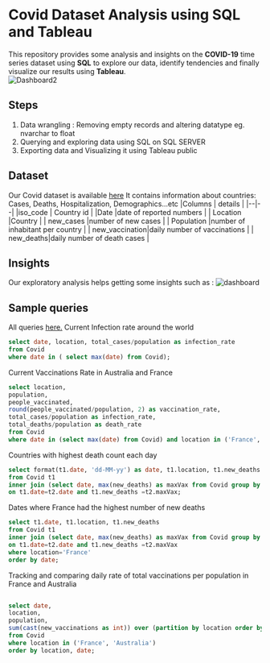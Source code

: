 # Covid Dataset Analysis using SQL and Tableau     
This repository provides some analysis and insights on the **COVID-19** time series dataset using **SQL** to explore our data, identify tendencies and finally visualize our results using **Tableau**.  
![Dashboard2](https://user-images.githubusercontent.com/54501663/164001350-a736f747-a41b-41a5-8260-fd71eeb9a110.png)

## Steps
 1. Data wrangling : Removing empty records and altering datatype eg. nvarchar to float
 2.  Querying and exploring data using SQL on SQL SERVER 
 3. Exporting data and Visualizing it using Tableau public  
## Dataset 
Our Covid dataset  is available [here](https://ourworldindata.org/covid-deaths) 
It contains information about countries: Cases, Deaths, Hospitalization,  Demographics...etc 
|Columns  | details  |
|--|--|
|iso_code  | Country id  |
|Date |date of reported numbers |
| Location |Country  |
| new_cases |number of new cases  |
| Population |number of inhabitant per country    |
| new_vaccination|daily number of vaccinations   |
| new_deaths|daily number of death cases  |

## Insights 
Our exploratory analysis helps getting some insights such as :
![dashboard](https://user-images.githubusercontent.com/54501663/164002792-b9698900-a709-486b-9512-4cfa23bf490d.png)



## Sample queries 
All queries [here.](https://github.com/aouataf-djillani/Covid-Dataset-Analysis-SQL-Tableau/blob/master/DataExploring.sql)
Current Infection rate around the world 
```sql
select date, location, total_cases/population as infection_rate 
from Covid
where date in ( select max(date) from Covid);
```
Current Vaccinations Rate in Australia and France  
```sql
select location,
population,
people_vaccinated, 
round(people_vaccinated/population, 2) as vaccination_rate, 
total_cases/population as infection_rate, 
total_deaths/population as death_rate
from Covid
where date in (select max(date) from Covid) and location in ('France', 'Australia'); 
```

Countries with highest death count each day 

```sql
select format(t1.date, 'dd-MM-yy') as date, t1.location, t1.new_deaths 
from Covid t1 
inner join (select date, max(new_deaths) as maxVax from Covid group by date) t2
on t1.date=t2.date and t1.new_deaths =t2.maxVax;
```
Dates where France had the highest number of new deaths
```sql
select t1.date, t1.location, t1.new_deaths 
from Covid t1 
inner join (select date, max(new_deaths) as maxVax from Covid group by date) t2
on t1.date=t2.date and t1.new_deaths =t2.maxVax
where location='France'
order by date;
```
Tracking and comparing daily rate of total vaccinations per population in France and Australia

```sql

select date,
location, 
population, 
sum(cast(new_vaccinations as int)) over (partition by location order by date) as total_vaccinations
from Covid
where location in ('France', 'Australia') 
order by location, date; 
```
